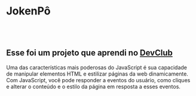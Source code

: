 <h1>JokenPô</h1>
<br>
<br>
<h2>Esse foi um projeto que aprendi no <a href="https://rodolfomori.com.br/devclub">DevClub</a></h2>
<p>Uma das características mais poderosas do JavaScript é sua capacidade de manipular elementos HTML e estilizar páginas da web dinamicamente. Com JavaScript, você pode responder a eventos do usuário, como cliques e alterar o conteúdo e o estilo da página em resposta a esses eventos.
</p>
